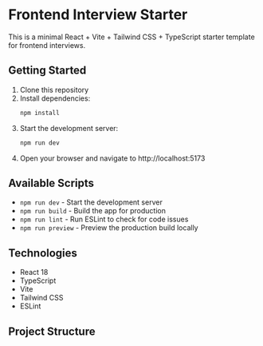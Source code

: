 # Frontend Interview Starter

This is a minimal React + Vite + Tailwind CSS + TypeScript starter template for frontend interviews.

## Getting Started

1. Clone this repository
2. Install dependencies:
   ```bash
   npm install
   ```
3. Start the development server:
   ```bash
   npm run dev
   ```
4. Open your browser and navigate to http://localhost:5173

## Available Scripts

- `npm run dev` - Start the development server
- `npm run build` - Build the app for production
- `npm run lint` - Run ESLint to check for code issues
- `npm run preview` - Preview the production build locally

## Technologies

- React 18
- TypeScript
- Vite
- Tailwind CSS
- ESLint

## Project Structure